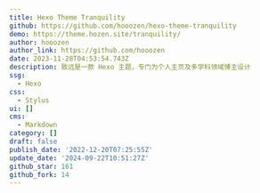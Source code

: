 ```yaml
---
title: Hexo Theme Tranquility
github: https://github.com/hooozen/hexo-theme-tranquility
demo: https://theme.hozen.site/tranquility/
author: hooozen
author_link: https://github.com/hooozen
date: 2023-11-28T04:53:54.743Z
description: 致远是一款 Hexo 主题，专门为个人主页及多学科领域博主设计
ssg:
  - Hexo
css:
  - Stylus
ui: []
cms:
  - Markdown
category: []
draft: false
publish_date: '2022-12-20T07:25:55Z'
update_date: '2024-09-22T10:51:27Z'
github_star: 161
github_fork: 14
---
```

